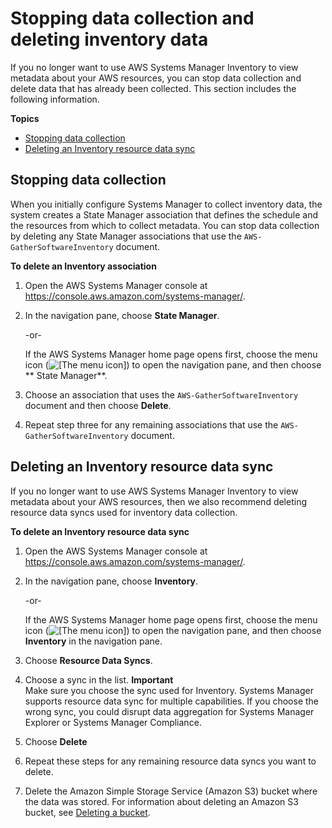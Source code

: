 # Stopping data collection and deleting inventory data<a name="systems-manager-inventory-delete"></a>

If you no longer want to use AWS Systems Manager Inventory to view metadata about your AWS resources, you can stop data collection and delete data that has already been collected\. This section includes the following information\.

**Topics**
+ [Stopping data collection](#systems-manager-inventory-delete-association)
+ [Deleting an Inventory resource data sync](#systems-manager-inventory-delete-RDS)

## Stopping data collection<a name="systems-manager-inventory-delete-association"></a>

When you initially configure Systems Manager to collect inventory data, the system creates a State Manager association that defines the schedule and the resources from which to collect metadata\. You can stop data collection by deleting any State Manager associations that use the `AWS-GatherSoftwareInventory` document\.

**To delete an Inventory association**

1. Open the AWS Systems Manager console at [https://console\.aws\.amazon\.com/systems\-manager/](https://console.aws.amazon.com/systems-manager/)\.

1. In the navigation pane, choose **State Manager**\.

   \-or\-

   If the AWS Systems Manager home page opens first, choose the menu icon \(![\[The menu icon\]](http://docs.aws.amazon.com/systems-manager/latest/userguide/images/menu-icon-small.png)\) to open the navigation pane, and then choose ** State Manager**\.

1. Choose an association that uses the `AWS-GatherSoftwareInventory` document and then choose **Delete**\.

1. Repeat step three for any remaining associations that use the `AWS-GatherSoftwareInventory` document\.

## Deleting an Inventory resource data sync<a name="systems-manager-inventory-delete-RDS"></a>

If you no longer want to use AWS Systems Manager Inventory to view metadata about your AWS resources, then we also recommend deleting resource data syncs used for inventory data collection\.

**To delete an Inventory resource data sync**

1. Open the AWS Systems Manager console at [https://console\.aws\.amazon\.com/systems\-manager/](https://console.aws.amazon.com/systems-manager/)\.

1. In the navigation pane, choose **Inventory**\.

   \-or\-

   If the AWS Systems Manager home page opens first, choose the menu icon \(![\[The menu icon\]](http://docs.aws.amazon.com/systems-manager/latest/userguide/images/menu-icon-small.png)\) to open the navigation pane, and then choose **Inventory** in the navigation pane\.

1. Choose **Resource Data Syncs**\.

1. Choose a sync in the list\.
**Important**  
Make sure you choose the sync used for Inventory\. Systems Manager supports resource data sync for multiple capabilities\. If you choose the wrong sync, you could disrupt data aggregation for Systems Manager Explorer or Systems Manager Compliance\.

1. Choose **Delete**

1. Repeat these steps for any remaining resource data syncs you want to delete\.

1. Delete the Amazon Simple Storage Service \(Amazon S3\) bucket where the data was stored\. For information about deleting an Amazon S3 bucket, see [Deleting a bucket](https://docs.aws.amazon.com/AmazonS3/latest/dev/delete-bucket.html)\.